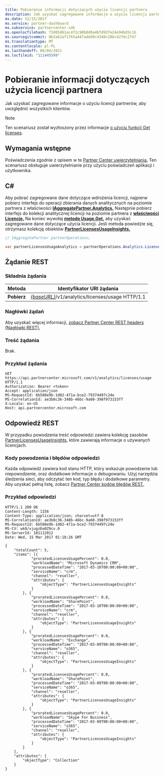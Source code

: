```yaml
---
title: Pobieranie informacji dotyczących użycia licencji partnera
description: Jak uzyskać zagregowane informacje o użyciu licencji partnerów, aby uwzględnić wszystkich klientów.
ms.date: 12/15/2017
ms.service: partner-dashboard
ms.subservice: partnercenter-sdk
ms.openlocfilehash: f3d05d61ac4f2c90b0d8a4bfd93fe24e94bd5c1b
ms.sourcegitcommit: 0b2a62af1765a447addd9c4340c28bc42fdc2747
ms.translationtype: MT
ms.contentlocale: pl-PL
ms.lasthandoff: 06/04/2021
ms.locfileid: "111445599"
---
```

# <a name="get-partner-licenses-usage-information"></a>Pobieranie informacji dotyczących użycia licencji partnera

Jak uzyskać zagregowane informacje o użyciu licencji partnerów, aby uwzględnić wszystkich klientów.

> [!NOTE]
> Ten scenariusz został wyzłoszony przez informacje [o użyciu funkcji Get licenses](get-licenses-usage-information.md).

## <a name="prerequisites"></a>Wymagania wstępne

Poświadczenia zgodnie z opisem w te [Partner Center uwierzytelniania.](partner-center-authentication.md) Ten scenariusz obsługuje uwierzytelnianie przy użyciu poświadczeń aplikacji i użytkownika.

## <a name="c"></a>C\#

Aby pobrać zagregowane dane dotyczące wdrożenia licencji, najpierw pobierz interfejs do operacji zbierania danych analitycznych na poziomie partnera z właściwości [**IAggregatePartner.Analytics.**](/dotnet/api/microsoft.store.partnercenter.ipartner.analytics) Następnie pobierz interfejs do kolekcji analitycznej licencji na poziomie partnera z [**właściwości Licencje.**](/dotnet/api/microsoft.store.partnercenter.analytics.ipartneranalyticscollection.licenses) Na koniec wywołaj [**metodę Usage.Get,**](/dotnet/api/microsoft.store.partnercenter.genericoperations.ientireentitycollectionretrievaloperations-2.get) aby uzyskać zagregowane dane dotyczące użycia licencji. Jeśli metoda powiedzie się, otrzymasz kolekcję obiektów [**PartnerLicensesUsageInsights.**](/dotnet/api/microsoft.store.partnercenter.models.analytics.partnerlicensesusageinsights)

``` csharp
// IAggregatePartner partnerOperations;

var partnerLicensesUsageAnalytics = partnerOperations.Analytics.Licenses.Usage.Get();
```

## <a name="rest-request"></a>Żądanie REST

### <a name="request-syntax"></a>Składnia żądania

| Metoda  | Identyfikator URI żądania                                                                      |
|---------|----------------------------------------------------------------------------------|
| **Pobierz** | [*{baseURL}*](partner-center-rest-urls.md)/v1/analytics/licenses/usage HTTP/1.1 |

### <a name="request-headers"></a>Nagłówki żądań

Aby uzyskać więcej informacji, [zobacz Partner Center REST headers (Nagłówki REST).](headers.md)

### <a name="request-body"></a>Treść żądania

Brak.

### <a name="request-example"></a>Przykład żądania

```http
GET https://api.partnercenter.microsoft.com/v1/analytics/licenses/usage HTTP/1.1
Authorization: Bearer <token>
Accept: application/json
MS-RequestId: 6b588e9b-1d02-471a-bce2-79374497c24e
MS-CorrelationId: ae3b8c36-348b-46bc-9a60-398f973153ff
X-Locale: en-US
Host: api.partnercenter.microsoft.com
```

## <a name="rest-response"></a>Odpowiedź REST

W przypadku powodzenia treść odpowiedzi zawiera kolekcję zasobów [PartnerLicensesUsageInsights,](analytics-resources.md#partnerlicensesusageinsights) które zawierają informacje o używanych licencjach.

### <a name="response-success-and-error-codes"></a>Kody powodzenia i błędów odpowiedzi

Każda odpowiedź zawiera kod stanu HTTP, który wskazuje powodzenie lub niepowodzenie, oraz dodatkowe informacje o debugowaniu. Użyj narzędzia śledzenia sieci, aby odczytać ten kod, typ błędu i dodatkowe parametry. Aby uzyskać pełną listę, zobacz [Partner Center kodów błędów REST.](error-codes.md)

### <a name="response-example"></a>Przykład odpowiedzi

```http
HTTP/1.1 200 OK
Content-Length: 1156
Content-Type: application/json; charset=utf-8
MS-CorrelationId: ae3b8c36-348b-46bc-9a60-398f973153ff
MS-RequestId: 6b588e9b-1d02-471a-bce2-79374497c24e
MS-CV: wk0/vjugzEe0Z9cv.0
MS-ServerId: 101112012
Date: Wed, 15 Mar 2017 01:18:26 GMT

{
    "totalCount": 5,
    "items": [{
            "proratedLicensesUsagePercent": 0.0,
            "workloadName": "Microsoft Dynamics CRM",
            "processedDateTime": "2017-03-10T00:00:00+00:00",
            "serviceName": "crm",
            "channel": "reseller",
            "attributes": {
                "objectType": "PartnerLicensesUsageInsights"
            }
        }, {
            "proratedLicensesUsagePercent": 0.0,
            "workloadName": "SharePoint",
            "processedDateTime": "2017-03-10T00:00:00+00:00",
            "serviceName": "crm",
            "channel": "reseller",
            "attributes": {
                "objectType": "PartnerLicensesUsageInsights"
            }
        }, {
            "proratedLicensesUsagePercent": 0.0,
            "workloadName": "Exchange",
            "processedDateTime": "2017-03-09T00:00:00+00:00",
            "serviceName": "o365",
            "channel": "reseller",
            "attributes": {
                "objectType": "PartnerLicensesUsageInsights"
            }
        }, {
            "proratedLicensesUsagePercent": 0.0,
            "workloadName": "SharePoint",
            "processedDateTime": "2017-03-09T00:00:00+00:00",
            "serviceName": "o365",
            "channel": "reseller",
            "attributes": {
                "objectType": "PartnerLicensesUsageInsights"
            }
        }, {
            "proratedLicensesUsagePercent": 0.0,
            "workloadName": "Skype For Business",
            "processedDateTime": "2017-03-09T00:00:00+00:00",
            "serviceName": "o365",
            "channel": "reseller",
            "attributes": {
                "objectType": "PartnerLicensesUsageInsights"
            }
        }
    ],
    "attributes": {
        "objectType": "Collection"
    }
}
```
